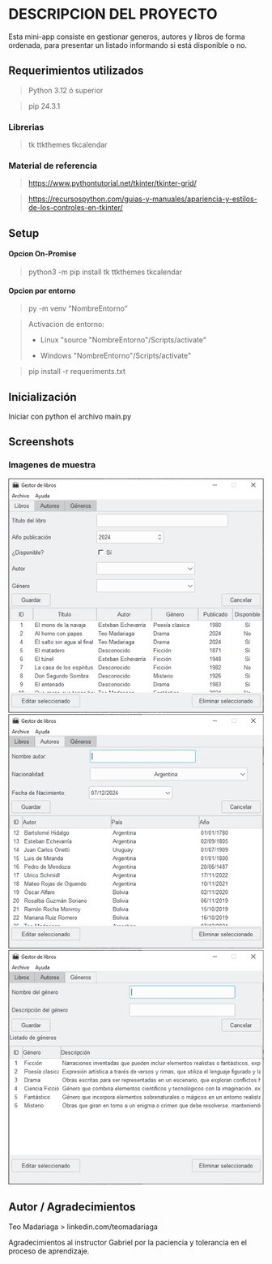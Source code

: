 # DESCRIPCION DEL PROYECTO

Esta mini-app consiste en gestionar generos, autores y libros de forma ordenada, para presentar un listado informando si está disponible o no.

## Requerimientos utilizados

> Python 3.12 ó superior

> pip 24.3.1

### Librerias

> tk
> ttkthemes
> tkcalendar

### Material de referencia

> https://www.pythontutorial.net/tkinter/tkinter-grid/

> https://recursospython.com/guias-y-manuales/apariencia-y-estilos-de-los-controles-en-tkinter/

## Setup

#### <p> Opcion On-Promise </p>

> python3 -m pip install tk ttkthemes tkcalendar

#### <p> Opcion por entorno </p>

> py -m venv "NombreEntorno"

> Activacion de entorno:
>
> - Linux "source "NombreEntorno"/Scripts/activate"
>
> - Windows "NombreEntorno"/Scripts/activate"

> pip install -r requeriments.txt

## Inicialización

<p>Iniciar con python el archivo main.py</p>

## Screenshots

### Imagenes de muestra

![Seccion1](assets/SeccionLibros.png)
![Seccion2](assets/SeccionAutores.png)
![Seccion3](assets/SeccionGeneros.png)

## Autor / Agradecimientos

<p>
Teo Madariaga
> linkedin.com/teomadariaga
</p>

<p>Agradecimientos al instructor Gabriel por la paciencia y tolerancia en el proceso de aprendizaje.
</p>
